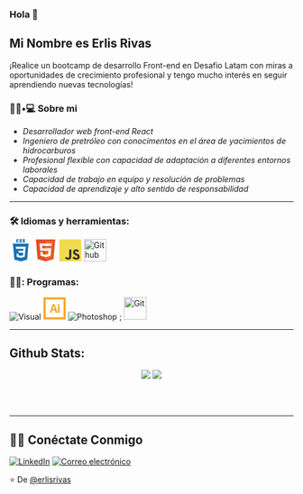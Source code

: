 ### Hola 👋
<h2> Mi Nombre es Erlis Rivas</h2>
¡Realice un bootcamp de desarrollo Front-end en Desafio Latam con miras a oportunidades de crecimiento profesional y tengo mucho interés en seguir aprendiendo nuevas tecnologías!

<h3> 👨🏻•💻 Sobre mi </h3>

- *Desarrollador web front-end React*
- *Ingeniero de pretróleo con conocimentos en el área de yacimientos de hidrocarburos*
- *Profesional flexible con capacidad de adaptación a diferentes entornos laborales*
- *Capacidad de trabajo en equipo y resolución de problemas*
- *Capacidad de aprendizaje y alto sentido de responsabilidad*


---

### :hammer_and_wrench: Idiomas y herramientas:

<div>
  <img src="https://github.com/devicons/devicon/blob/master/icons/css3/css3-plain-wordmark.svg" title="CSS3" alt="CSS" width="40" height= "40"/> 
  <img src="https://github.com/devicons/devicon/blob/master/icons/html5/html5-original.svg" title="HTML5" alt="HTML" width="40" height="40 "/> 
  <img src="https://github.com/devicons/devicon/blob/master/icons/javascript/javascript-original.svg" title="JavaScript" alt="JavaScript" width="40" height="40 "/> 
 <img src="https://www.freeiconspng.com/uploads/github-icon-1.png" title="Github" **alt="Github" width="40" height="40"/>
</div>

  ### 👩‍💻: Programas:

<div>
  <img src="https://upload.wikimedia.org/wikipedia/commons/9/9a/Visual_Studio_Code_1.35_icon.svg" title="Código de Visual Studio" alt="Visual" width="40" height="40 "/> 
  <img src="https://github.com/devicons/devicon/blob/master/icons/illustrator/illustrator-line.svg" title="Ilustrador" alt="Ilustrador" width="40" height="40 "/> 
  <img src="https://upload.wikimedia.org/wikipedia/commons/a/af/Adobe_Photoshop_CC_icon.svg" title="Photoshop" alt="Photoshop" width="40" height="40"/>  ;
  <img src="https://upload.wikimedia.org/wikipedia/commons/3/3f/Git_icon.svg" title="Git" **alt="Git" width="40" height="40"/ >
</div>


---

## Github Stats:

<p align="center">
  
  <img src="https://github-readme-stats.vercel.app/api?username=erlisrivas&hide=stars&show_icons=true&theme=dracula&line_height=32">
  <img src="https://github-readme-stats.vercel.app/api/top-langs/?username=erlisrivas&count_private=true&theme=dracula">

</p>

<br><br>

---

## 🤝🏻 Conéctate Conmigo

<p align="centro">

<a href="" target="_blank"><img alt="LinkedIn" src="https://img.shields.io/badge/LinkedIn- @erlisrivas?style=flat&logo=linkedin"></a>
<a href="mailto:erlisrivas@gmail.com"><img alt="Correo electrónico" src="https://img.shields.io/badge/Email-erlisrivas@gmail.com-blue?style=flat&logo= gmail"></a>
</p>


⭐️ De [@erlisrivas](https://github.com/erlisrivas)











